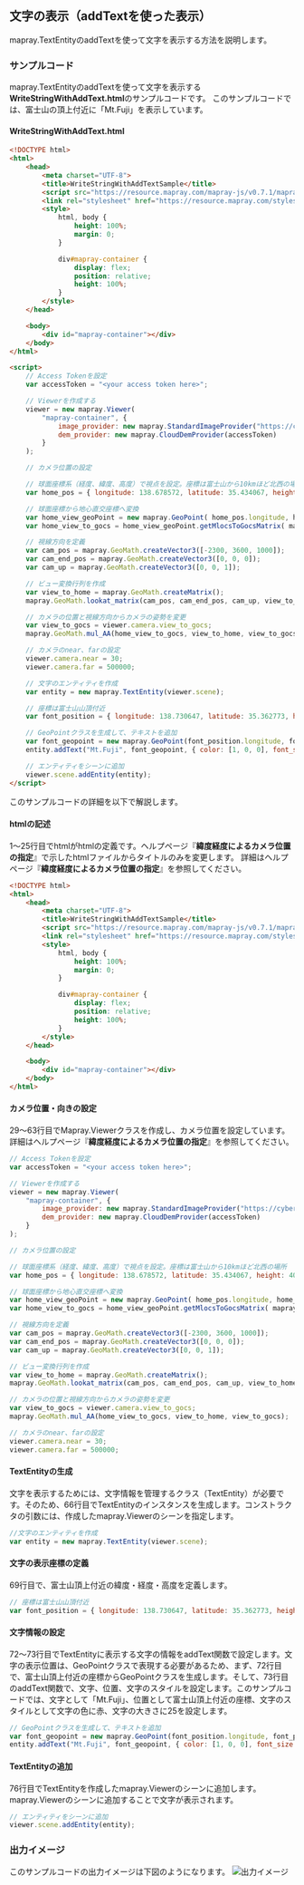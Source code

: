 ## 文字の表示（addTextを使った表示）

mapray.TextEntityのaddTextを使って文字を表示する方法を説明します。

### サンプルコード
mapray.TextEntityのaddTextを使って文字を表示する**WriteStringWithAddText.html**のサンプルコードです。
このサンプルコードでは、富士山の頂上付近に「Mt.Fuji」を表示しています。

#### WriteStringWithAddText.html

```HTML
<!DOCTYPE html>
<html>
    <head>
        <meta charset="UTF-8">
        <title>WriteStringWithAddTextSample</title>
        <script src="https://resource.mapray.com/mapray-js/v0.7.1/mapray.js"></script>
        <link rel="stylesheet" href="https://resource.mapray.com/styles/v1/mapray.css">
        <style>
            html, body {
                height: 100%;
                margin: 0;
            }

            div#mapray-container {
                display: flex;
                position: relative;
                height: 100%;
            }
        </style>
    </head>

    <body>
        <div id="mapray-container"></div>
    </body>
</html>

<script>
    // Access Tokenを設定
    var accessToken = "<your access token here>";

    // Viewerを作成する
    viewer = new mapray.Viewer(
        "mapray-container", {
            image_provider: new mapray.StandardImageProvider("https://cyberjapandata.gsi.go.jp/xyz/seamlessphoto/", ".jpg", 256, 2, 18),
            dem_provider: new mapray.CloudDemProvider(accessToken)
        }
    );

    // カメラ位置の設定

    // 球面座標系（経度、緯度、高度）で視点を設定。座標は富士山から10kmほど北西の場所
    var home_pos = { longitude: 138.678572, latitude: 35.434067, height: 4000 };

    // 球面座標から地心直交座標へ変換
    var home_view_geoPoint = new mapray.GeoPoint( home_pos.longitude, home_pos.latitude, home_pos.height );
    var home_view_to_gocs = home_view_geoPoint.getMlocsToGocsMatrix( mapray.GeoMath.createMatrix() );

    // 視線方向を定義
    var cam_pos = mapray.GeoMath.createVector3([-2300, 3600, 1000]);
    var cam_end_pos = mapray.GeoMath.createVector3([0, 0, 0]);
    var cam_up = mapray.GeoMath.createVector3([0, 0, 1]);

    // ビュー変換行列を作成
    var view_to_home = mapray.GeoMath.createMatrix();
    mapray.GeoMath.lookat_matrix(cam_pos, cam_end_pos, cam_up, view_to_home);

    // カメラの位置と視線方向からカメラの姿勢を変更
    var view_to_gocs = viewer.camera.view_to_gocs;
    mapray.GeoMath.mul_AA(home_view_to_gocs, view_to_home, view_to_gocs);

    // カメラのnear、farの設定
    viewer.camera.near = 30;
    viewer.camera.far = 500000;

    // 文字のエンティティを作成
    var entity = new mapray.TextEntity(viewer.scene);

    // 座標は富士山山頂付近
    var font_position = { longitude: 138.730647, latitude: 35.362773, height: 4000 };

    // GeoPointクラスを生成して、テキストを追加
    var font_geopoint = new mapray.GeoPoint(font_position.longitude, font_position.latitude, font_position.height);
    entity.addText("Mt.Fuji", font_geopoint, { color: [1, 0, 0], font_size: 25 } );

    // エンティティをシーンに追加
    viewer.scene.addEntity(entity);
</script>

```

このサンプルコードの詳細を以下で解説します。

#### htmlの記述
1～25行目でhtmlがhtmlの定義です。ヘルプページ『**緯度経度によるカメラ位置の指定**』で示したhtmlファイルからタイトルのみを変更します。
詳細はヘルプページ『**緯度経度によるカメラ位置の指定**』を参照してください。

```HTML
<!DOCTYPE html>
<html>
    <head>
        <meta charset="UTF-8">
        <title>WriteStringWithAddTextSample</title>
        <script src="https://resource.mapray.com/mapray-js/v0.7.1/mapray.js"></script>
        <link rel="stylesheet" href="https://resource.mapray.com/styles/v1/mapray.css">
        <style>
            html, body {
                height: 100%;
                margin: 0;
            }

            div#mapray-container {
                display: flex;
                position: relative;
                height: 100%;
            }
        </style>
    </head>

    <body>
        <div id="mapray-container"></div>
    </body>
</html>
```

#### カメラ位置・向きの設定
29～63行目でMapray.Viewerクラスを作成し、カメラ位置を設定しています。
詳細はヘルプページ『**緯度経度によるカメラ位置の指定**』を参照してください。

```JavaScript
// Access Tokenを設定
var accessToken = "<your access token here>";

// Viewerを作成する
viewer = new mapray.Viewer(
    "mapray-container", {
        image_provider: new mapray.StandardImageProvider("https://cyberjapandata.gsi.go.jp/xyz/seamlessphoto/", ".jpg", 256, 2, 18),
        dem_provider: new mapray.CloudDemProvider(accessToken)
    }
);

// カメラ位置の設定

// 球面座標系（経度、緯度、高度）で視点を設定。座標は富士山から10kmほど北西の場所
var home_pos = { longitude: 138.678572, latitude: 35.434067, height: 4000 };

// 球面座標から地心直交座標へ変換
var home_view_geoPoint = new mapray.GeoPoint( home_pos.longitude, home_pos.latitude, home_pos.height );
var home_view_to_gocs = home_view_geoPoint.getMlocsToGocsMatrix( mapray.GeoMath.createMatrix() );

// 視線方向を定義
var cam_pos = mapray.GeoMath.createVector3([-2300, 3600, 1000]);
var cam_end_pos = mapray.GeoMath.createVector3([0, 0, 0]);
var cam_up = mapray.GeoMath.createVector3([0, 0, 1]);

// ビュー変換行列を作成
var view_to_home = mapray.GeoMath.createMatrix();
mapray.GeoMath.lookat_matrix(cam_pos, cam_end_pos, cam_up, view_to_home);

// カメラの位置と視線方向からカメラの姿勢を変更
var view_to_gocs = viewer.camera.view_to_gocs;
mapray.GeoMath.mul_AA(home_view_to_gocs, view_to_home, view_to_gocs);

// カメラのnear、farの設定
viewer.camera.near = 30;
viewer.camera.far = 500000;
```

#### TextEntityの生成
文字を表示するためには、文字情報を管理するクラス（TextEntity）が必要です。そのため、66行目でTextEntityのインスタンスを生成します。コンストラクタの引数には、作成したmapray.Viewerのシーンを指定します。

```JavaScript
//文字のエンティティを作成
var entity = new mapray.TextEntity(viewer.scene);
```

#### 文字の表示座標の定義
69行目で、富士山頂上付近の緯度・経度・高度を定義します。

```JavaScript
// 座標は富士山山頂付近
var font_position = { longitude: 138.730647, latitude: 35.362773, height: 4000 };
```

#### 文字情報の設定
72～73行目でTextEntityに表示する文字の情報をaddText関数で設定します。文字の表示位置は、GeoPointクラスで表現する必要があるため、まず、72行目で、富士山頂上付近の座標からGeoPointクラスを生成します。そして、73行目のaddText関数で、文字、位置、文字のスタイルを設定します。このサンプルコードでは、文字として「Mt.Fuji」、位置として富士山頂上付近の座標、文字のスタイルとして文字の色に赤、文字の大きさに25を設定します。

```JavaScript
// GeoPointクラスを生成して、テキストを追加
var font_geopoint = new mapray.GeoPoint(font_position.longitude, font_position.latitude, font_position.height);
entity.addText("Mt.Fuji", font_geopoint, { color: [1, 0, 0], font_size: 25 } );
```

#### TextEntityの追加
76行目でTextEntityを作成したmapray.Viewerのシーンに追加します。mapray.Viewerのシーンに追加することで文字が表示されます。

```JavaScript
// エンティティをシーンに追加
viewer.scene.addEntity(entity);
```

### 出力イメージ
このサンプルコードの出力イメージは下図のようになります。
![出力イメージ](image/SampleImageAddText.png)
